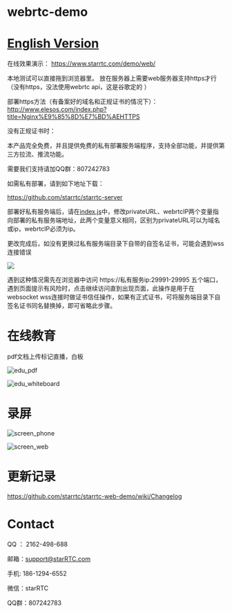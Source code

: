 # webrtc-demo
[English Version](README_English.md "Endlish Version")
==
在线效果演示： https://www.starrtc.com/demo/web/

本地测试可以直接拖到浏览器里。 放在服务器上需要web服务器支持https才行（没有https，没法使用webrtc api，这是谷歌定的 ）

部署https方法（有备案好的域名和正规证书的情况下）：http://www.elesos.com/index.php?title=Nginx%E9%85%8D%E7%BD%AEHTTPS

没有正规证书时：

本产品完全免费，并且提供免费的私有部署服务端程序，支持全部功能，并提供第三方拉流、推流功能。

需要我们支持请加QQ群：807242783

如需私有部署，请到如下地址下载：

https://github.com/starrtc/starrtc-server


部署好私有服务端后，请在[index.js](index.js)中，修改privateURL、webrtcIP两个变量指向部署的私有服务端地址，此两个变量意义相同，区别为privateURL可以为域名或ip，webrtcIP必须为ip。

更改完成后，如没有更换过私有服务端目录下自带的自签名证书，可能会遇到wss连接错误

![](https://raw.githubusercontent.com/elesos/assets/master/work/web-1.png)

遇到这种情况需先在浏览器中访问
https://私有服务ip:29991-29995
五个端口，遇到页面提示有风险时，点击继续访问直到出现页面，此操作是用于在websocket wss连接时做证书信任操作，如果有正式证书，可将服务端目录下自签名证书同名替换掉，即可省略此步骤。

在线教育
==
pdf文档上传标记直播，白板

![edu_pdf](assets/edu_pdf.jpg)

![edu_whiteboard](assets/edu_whiteboard.jpg)

录屏
==

![screen_phone](assets/screen_phone.jpg)

![screen_web](assets/screen_web.jpg)


更新记录
===
https://github.com/starrtc/starrtc-web-demo/wiki/Changelog

Contact
=====
QQ ： 2162-498-688

邮箱：<a href="mailto:support@starRTC.com">support@starRTC.com</a>

手机: 186-1294-6552

微信：starRTC

QQ群：807242783
